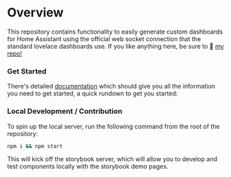 # Overview

This repository contains functionality to easily generate custom dashboards for Home Assistant using the official web socket connection that the standard lovelace dashboards use.
If you like anything here, be sure to 🌟 [my repo!](https://github.com/shannonhochkins/ha-component-kit)

### Get Started

There's detailed [documentation](https://shannonhochkins.github.io/ha-component-kit) which should give you all the information you need to get started, a quick rundown to get you started:

### Local Development / Contribution
To spin up the local server, run the following command from the root of the repository:

```bash
npm i && npm start
```

This will kick off the storybook server, which will allow you to develop and test components locally with the storybook demo pages.

